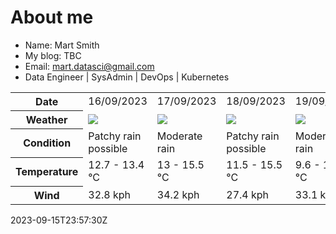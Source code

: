 # About me

- Name: Mart Smith
- My blog: TBC
- Email: [mart.datasci@gmail.com](mailto:mart.datasci6@gmail.com)
- Data Engineer | SysAdmin | DevOps | Kubernetes


<table>
    <tr>
        <th>Date</th>
        <td>16/09/2023</td><td>17/09/2023</td><td>18/09/2023</td><td>19/09/2023</td><td>20/09/2023</td><td>21/09/2023</td><td>22/09/2023</td>
    </tr>
    <tr>
        <th>Weather</th>
        <td><img src="https://cdn.weatherapi.com/weather/64x64/day/176.png"/></td><td><img src="https://cdn.weatherapi.com/weather/64x64/day/302.png"/></td><td><img src="https://cdn.weatherapi.com/weather/64x64/day/176.png"/></td><td><img src="https://cdn.weatherapi.com/weather/64x64/day/302.png"/></td><td><img src="https://cdn.weatherapi.com/weather/64x64/day/176.png"/></td><td><img src="https://cdn.weatherapi.com/weather/64x64/day/176.png"/></td><td><img src="https://cdn.weatherapi.com/weather/64x64/day/113.png"/></td>
    </tr>
    <tr>
        <th>Condition</th>
        <td width="200px">Patchy rain possible</td><td width="200px">Moderate rain</td><td width="200px">Patchy rain possible</td><td width="200px">Moderate rain</td><td width="200px">Patchy rain possible</td><td width="200px">Patchy rain possible</td><td width="200px">Sunny</td>
    </tr>
    <tr>
        <th>Temperature</th>
        <td>12.7 -  13.4 °C</td><td>13 -  15.5 °C</td><td>11.5 -  15.5 °C</td><td>9.6 -  14.8 °C</td><td>10.6 -  15.1 °C</td><td>9.4 -  13.8 °C</td><td>7.3 -  12.3 °C</td>
    </tr>
    <tr>
        <th>Wind</th>
        <td>32.8 kph</td><td>34.2 kph</td><td>27.4 kph</td><td>33.1 kph</td><td>25.2 kph</td><td>27.7 kph</td><td>15.8 kph</td>
    </tr>
</table>


2023-09-15T23:57:30Z

